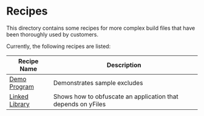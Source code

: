 # Recipes

This directory contains some recipes for more complex build files that have been
thoroughly used by customers.

Currently, the following recipes are listed:

| Recipe Name | Description                                                  |
|-------------|--------------------------------------------------------------|
| [Demo Program](./DEMO_PROGRAM.md) | Demonstrates sample excludes                                 |
| [Linked Library](./LINKED_LIBRARY.md) | Shows how to obfuscate an application that depends on yFiles |
